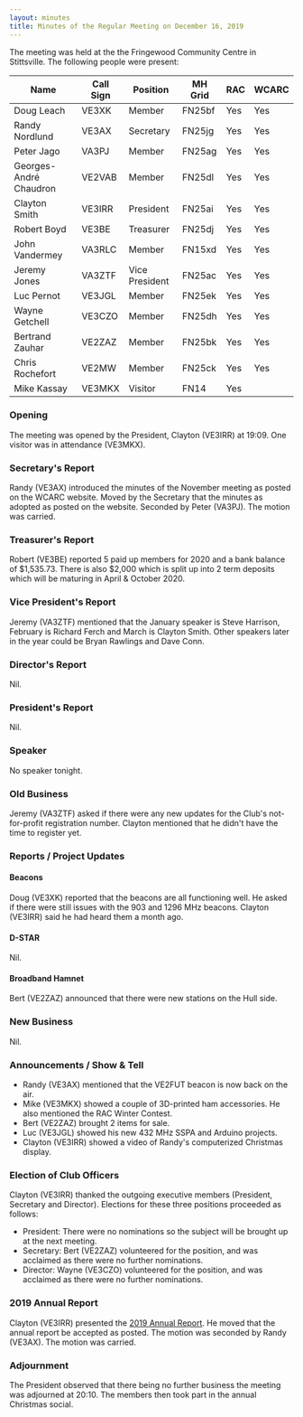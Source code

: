 ```yaml
---
layout: minutes
title: Minutes of the Regular Meeting on December 16, 2019
---
```


The meeting was held at the the Fringewood Community Centre in Stittsville.
The following people were present:

| Name                   | Call Sign  | Position         | MH Grid | RAC | WCARC |
|------------------------|------------|------------------|---------|-----|-------|
| Doug Leach             | VE3XK      | Member           | FN25bf  | Yes | Yes   |
| Randy Nordlund         | VE3AX      | Secretary        | FN25jg  | Yes | Yes   |
| Peter Jago             | VA3PJ      | Member           | FN25ag  | Yes | Yes   |
| Georges-André Chaudron | VE2VAB     | Member           | FN25dl  | Yes | Yes   |
| Clayton Smith          | VE3IRR     | President        | FN25ai  | Yes | Yes   |
| Robert Boyd            | VE3BE      | Treasurer        | FN25dj  | Yes | Yes   |
| John Vandermey         | VA3RLC     | Member           | FN15xd  | Yes | Yes   |
| Jeremy Jones           | VA3ZTF     | Vice President   | FN25ac  | Yes | Yes   |
| Luc Pernot             | VE3JGL     | Member           | FN25ek  | Yes | Yes   |
| Wayne Getchell         | VE3CZO     | Member           | FN25dh  | Yes | Yes   |
| Bertrand Zauhar        | VE2ZAZ     | Member           | FN25bk  | Yes | Yes   |
| Chris Rochefort        | VE2MW      | Member           | FN25ck  | Yes | Yes   |
| Mike Kassay            | VE3MKX     | Visitor          | FN14    | Yes |       |

### Opening

The meeting was opened by the President, Clayton (VE3IRR) at 19:09.
One visitor was in attendance (VE3MKX).

### Secretary's Report

Randy (VE3AX) introduced the minutes of the November meeting as posted on the WCARC website.
Moved by the Secretary that the minutes as adopted as posted on the website.
Seconded by Peter (VA3PJ). The motion was carried.

### Treasurer's Report

Robert (VE3BE) reported 5 paid up members for 2020 and a bank balance of $1,535.73.
There is also $2,000 which is split up into 2 term deposits which will be maturing in April & October 2020.

### Vice President's Report

Jeremy (VA3ZTF) mentioned that the January speaker is Steve Harrison, February is Richard Ferch and March is Clayton Smith. Other speakers later in the year could be Bryan Rawlings and Dave Conn.

### Director's Report

Nil.

### President's Report

Nil.

### Speaker

No speaker tonight.

### Old Business

Jeremy (VA3ZTF) asked if there were any new updates for the Club's not-for-profit registration number. Clayton mentioned that he didn't have the time to register yet.

### Reports / Project Updates

#### Beacons

Doug (VE3XK) reported that the beacons are all functioning well. He asked if there were still issues with the 903 and 1296 MHz beacons. Clayton (VE3IRR) said he had heard them a month ago.

#### D-STAR

Nil.

#### Broadband Hamnet

Bert (VE2ZAZ) announced that there were new stations on the Hull side.

### New Business

Nil.

### Announcements / Show & Tell

* Randy (VE3AX) mentioned that the VE2FUT beacon is now back on the air.
* Mike (VE3MKX) showed a couple of 3D-printed ham accessories. He also mentioned the RAC Winter Contest.
* Bert (VE2ZAZ) brought 2 items for sale.
* Luc (VE3JGL) showed his new 432 MHz SSPA and Arduino projects.
* Clayton (VE3IRR) showed a video of Randy's computerized Christmas display.

### Election of Club Officers

Clayton (VE3IRR) thanked the outgoing executive members (President, Secretary and Director). Elections for these three positions proceeded as follows:

* President: There were no nominations so the subject will be brought up at the next meeting.
* Secretary: Bert (VE2ZAZ) volunteered for the position, and was acclaimed as there were no further nominations.
* Director: Wayne (VE3CZO) volunteered for the position, and was acclaimed as there were no further nominations.

### 2019 Annual Report

Clayton (VE3IRR) presented the [2019 Annual Report](report2019.html).
He moved that the annual report be accepted as posted. The motion was seconded by Randy (VE3AX).
The motion was carried.

### Adjournment

The President observed that there being no further business the meeting was
adjourned at 20:10. The members then took part in the annual Christmas social.
